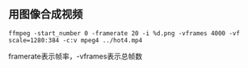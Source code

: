 ## 用图像合成视频
```
ffmpeg -start_number 0 -framerate 20 -i %d.png -vframes 4000 -vf scale=1280:384 -c:v mpeg4 ../hot4.mp4
```
framerate表示帧率，-vframes表示总帧数
